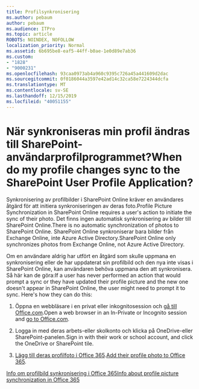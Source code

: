 ```yaml
---
title: Profilsynkronisering
ms.author: pebaum
author: pebaum
ms.audience: ITPro
ms.topic: article
ROBOTS: NOINDEX, NOFOLLOW
localization_priority: Normal
ms.assetid: 6b695be8-eaf5-44ff-b0ae-1e0d89e7ab36
ms.custom:
- "1828"
- "9000231"
ms.openlocfilehash: 93caa0973ab4a960c9395c726a45a441609d2dac
ms.sourcegitcommit: 0f0186044a3597e42ad14c32ca58e7224344dcfa
ms.translationtype: MT
ms.contentlocale: sv-SE
ms.lasthandoff: 12/15/2019
ms.locfileid: "40051155"
---
```

# <a name="when-do-my-profile-changes-sync-to-the-sharepoint-user-profile-application"></a><span data-ttu-id="09f0f-102">När synkroniseras min profil ändras till SharePoint-användarprofilprogrammet?</span><span class="sxs-lookup"><span data-stu-id="09f0f-102">When do my profile changes sync to the SharePoint User Profile Application?</span></span>

<span data-ttu-id="09f0f-103">Synkronisering av profilbilder i SharePoint Online kräver en användares åtgärd för att initiera synkroniseringen av deras foto.</span><span class="sxs-lookup"><span data-stu-id="09f0f-103">Profile Picture Synchronization in SharePoint Online requires a user's action to initiate the sync of their photo.</span></span> <span data-ttu-id="09f0f-104">Det finns ingen automatisk synkronisering av bilder till SharePoint Online.</span><span class="sxs-lookup"><span data-stu-id="09f0f-104">There is no automatic synchronization of photos to SharePoint Online.</span></span> <span data-ttu-id="09f0f-105">SharePoint Online synkroniserar bara bilder från Exchange Online, inte Azure Active Directory.</span><span class="sxs-lookup"><span data-stu-id="09f0f-105">SharePoint Online only synchronizes photos from Exchange Online, not Azure Active Directory.</span></span>

<span data-ttu-id="09f0f-106">Om en användare aldrig har utfört en åtgärd som skulle uppmana en synkronisering eller de har uppdaterat sin profilbild och den nya inte visas i SharePoint Online, kan användaren behöva uppmana den att synkronisera. Så här kan de göra:</span><span class="sxs-lookup"><span data-stu-id="09f0f-106">If a user has never performed an action that would prompt a sync or they have updated their profile picture and the new one doesn't appear in SharePoint Online, the user might need to prompt it to sync. Here's how they can do this:</span></span>

1. <span data-ttu-id="09f0f-107">Öppna en webbläsare i en privat eller inkognitosession och [gå till Office.com](http://www.office.com/).</span><span class="sxs-lookup"><span data-stu-id="09f0f-107">Open a web browser in an In-Private or Incognito session and [go to Office.com](http://www.office.com/).</span></span>

2. <span data-ttu-id="09f0f-108">Logga in med deras arbets-eller skolkonto och klicka på OneDrive-eller SharePoint-panelen.</span><span class="sxs-lookup"><span data-stu-id="09f0f-108">Sign in with their work or school account, and click the OneDrive or SharePoint tile.</span></span>

3. <span data-ttu-id="09f0f-109">[Lägg till deras profilfoto i Office 365](https://support.office.com/article/Add-your-profile-photo-to-Office-365-2eaf93fd-b3f1-43b9-9cdc-bdcd548435b7).</span><span class="sxs-lookup"><span data-stu-id="09f0f-109">[Add their profile photo to Office 365](https://support.office.com/article/Add-your-profile-photo-to-Office-365-2eaf93fd-b3f1-43b9-9cdc-bdcd548435b7).</span></span>

[<span data-ttu-id="09f0f-110">Info om profilbild synkronisering i Office 365</span><span class="sxs-lookup"><span data-stu-id="09f0f-110">Info about profile picture synchronization in Office 365</span></span>](https://support.office.com/article/Information-about-user-profile-synchronization-in-SharePoint-Online-177eb196-5887-43c9-84c3-b98a43d35129)

